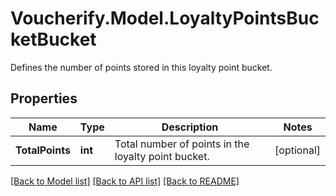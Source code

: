 # Voucherify.Model.LoyaltyPointsBucketBucket
Defines the number of points stored in this loyalty point bucket.

## Properties

Name | Type | Description | Notes
------------ | ------------- | ------------- | -------------
**TotalPoints** | **int** | Total number of points in the loyalty point bucket. | [optional] 

[[Back to Model list]](../../README.md#documentation-for-models) [[Back to API list]](../../README.md#documentation-for-api-endpoints) [[Back to README]](../../README.md)

